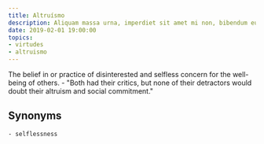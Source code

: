```yaml
---
title: Altruísmo
description: Aliquam massa urna, imperdiet sit amet mi non, bibendum euismod est.
date: 2019-02-01 19:00:00
topics: 
- virtudes
- altruismo
---
```


The belief in or practice of disinterested and selfless concern for the well-being of others.
	- "Both had their critics, but none of their detractors would doubt their altruism and social commitment."

## Synonyms
	- selflessness

